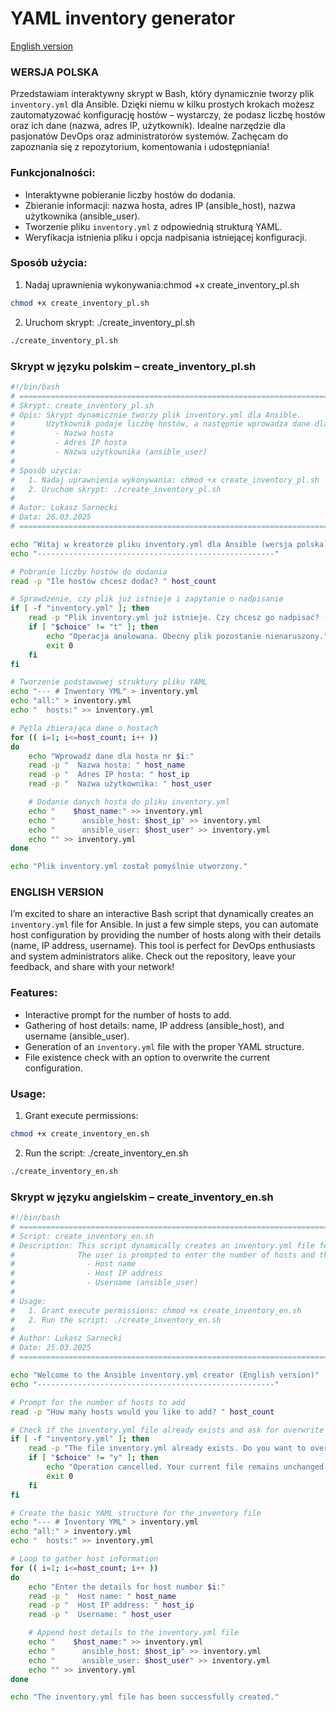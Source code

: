 # YAML inventory generator

[English version](#english-version)

### WERSJA POLSKA

Przedstawiam interaktywny skrypt w Bash, który dynamicznie tworzy plik `inventory.yml` dla Ansible. Dzięki niemu w kilku prostych krokach możesz zautomatyzować konfigurację hostów – wystarczy, że podasz liczbę hostów oraz ich dane (nazwa, adres IP, użytkownik). Idealne narzędzie dla pasjonatów DevOps oraz administratorów systemów. Zachęcam do zapoznania się z repozytorium, komentowania i udostępniania!

### Funkcjonalności:
- Interaktywne pobieranie liczby hostów do dodania.
- Zbieranie informacji: nazwa hosta, adres IP (ansible_host), nazwa użytkownika (ansible_user).
- Tworzenie pliku `inventory.yml` z odpowiednią strukturą YAML.
- Weryfikacja istnienia pliku i opcja nadpisania istniejącej konfiguracji.

### Sposób użycia:
 1. Nadaj uprawnienia wykonywania:chmod +x create_inventory_pl.sh
```bash
chmod +x create_inventory_pl.sh
```
 2. Uruchom skrypt: ./create_inventory_pl.sh
```bash
./create_inventory_pl.sh
```
### Skrypt w języku polskim – create_inventory_pl.sh

```bash
#!/bin/bash
# =============================================================================
# Skrypt: create_inventory_pl.sh
# Opis: Skrypt dynamicznie tworzy plik inventory.yml dla Ansible.
#       Użytkownik podaje liczbę hostów, a następnie wprowadza dane dla każdego:
#         - Nazwa hosta
#         - Adres IP hosta
#         - Nazwa użytkownika (ansible_user)
#
# Sposób użycia:
#   1. Nadaj uprawnienia wykonywania: chmod +x create_inventory_pl.sh
#   2. Uruchom skrypt: ./create_inventory_pl.sh
#
# Autor: Lukasz Sarnecki
# Data: 26.03.2025
# =============================================================================

echo "Witaj w kreatorze pliku inventory.yml dla Ansible (wersja polska)"
echo "-----------------------------------------------------"

# Pobranie liczby hostów do dodania
read -p "Ile hostów chcesz dodać? " host_count

# Sprawdzenie, czy plik już istnieje i zapytanie o nadpisanie
if [ -f "inventory.yml" ]; then
    read -p "Plik inventory.yml już istnieje. Czy chcesz go nadpisać? (t/n): " choice
    if [ "$choice" != "t" ]; then
        echo "Operacja anulowana. Obecny plik pozostanie nienaruszony."
        exit 0
    fi
fi

# Tworzenie podstawowej struktury pliku YAML
echo "--- # Inwentory YML" > inventory.yml
echo "all:" > inventory.yml
echo "  hosts:" >> inventory.yml

# Pętla zbierająca dane o hostach
for (( i=1; i<=host_count; i++ ))
do
    echo "Wprowadź dane dla hosta nr $i:"
    read -p "  Nazwa hosta: " host_name
    read -p "  Adres IP hosta: " host_ip
    read -p "  Nazwa użytkownika: " host_user

    # Dodanie danych hosta do pliku inventory.yml
    echo "    $host_name:" >> inventory.yml
    echo "      ansible_host: $host_ip" >> inventory.yml
    echo "      ansible_user: $host_user" >> inventory.yml
    echo "" >> inventory.yml
done

echo "Plik inventory.yml został pomyślnie utworzony."
```

### ENGLISH VERSION

I’m excited to share an interactive Bash script that dynamically creates an `inventory.yml` file for Ansible. In just a few simple steps, you can automate host configuration by providing the number of hosts along with their details (name, IP address, username). This tool is perfect for DevOps enthusiasts and system administrators alike. Check out the repository, leave your feedback, and share with your network!

### Features:
- Interactive prompt for the number of hosts to add.
- Gathering of host details: name, IP address (ansible_host), and username (ansible_user).
- Generation of an `inventory.yml` file with the proper YAML structure.
- File existence check with an option to overwrite the current configuration.

### Usage:
1. Grant execute permissions:
```bash
chmod +x create_inventory_en.sh
```
2. Run the script: ./create_inventory_en.sh
```bash
./create_inventory_en.sh
```
### Skrypt w języku angielskim – create_inventory_en.sh
```bash
#!/bin/bash
# =============================================================================
# Script: create_inventory_en.sh
# Description: This script dynamically creates an inventory.yml file for Ansible.
#              The user is prompted to enter the number of hosts and then to provide:
#                - Host name
#                - Host IP address
#                - Username (ansible_user)
#
# Usage:
#   1. Grant execute permissions: chmod +x create_inventory_en.sh
#   2. Run the script: ./create_inventory_en.sh
#
# Author: Lukasz Sarnecki
# Date: 25.03.2025
# =============================================================================

echo "Welcome to the Ansible inventory.yml creator (English version)"
echo "-----------------------------------------------------"

# Prompt for the number of hosts to add
read -p "How many hosts would you like to add? " host_count

# Check if the inventory.yml file already exists and ask for overwrite permission
if [ -f "inventory.yml" ]; then
    read -p "The file inventory.yml already exists. Do you want to overwrite it? (y/n): " choice
    if [ "$choice" != "y" ]; then
        echo "Operation cancelled. Your current file remains unchanged."
        exit 0
    fi
fi

# Create the basic YAML structure for the inventory file
echo "--- # Inventory YML" > inventory.yml
echo "all:" > inventory.yml
echo "  hosts:" >> inventory.yml

# Loop to gather host information
for (( i=1; i<=host_count; i++ ))
do
    echo "Enter the details for host number $i:"
    read -p "  Host name: " host_name
    read -p "  Host IP address: " host_ip
    read -p "  Username: " host_user

    # Append host details to the inventory.yml file
    echo "    $host_name:" >> inventory.yml
    echo "      ansible_host: $host_ip" >> inventory.yml
    echo "      ansible_user: $host_user" >> inventory.yml
    echo "" >> inventory.yml
done

echo "The inventory.yml file has been successfully created."
```
